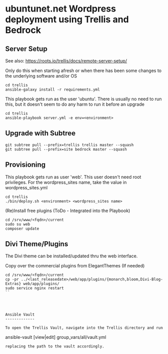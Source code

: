 ubuntunet.net Wordpress deployment using Trellis and Bedrock
============================================================

Server Setup
------------

See also: https://roots.io/trellis/docs/remote-server-setup/

Only do this when starting afresh or when there has been some changes to the underlying software and/or OS

```
cd trellis
ansible-galaxy install -r requirements.yml
```

This playbook gets run as the user 'ubuntu'. There is usually no need to run this, but it doesn't seem to do any harm to run it before an upgrade
```
cd trellis
ansible-playbook server.yml -e env=<environment>
```


Upgrade with Subtree
--------------------

```
git subtree pull --prefix=trellis trellis master --squash
git subtree pull --prefix=site bedrock master --squash
```



Provisioning
------------

This playbook gets run as user 'web'. This user doesn't need root privileges. For the wordpress_sites name, take the value in wordpress_sites.yml
```
cd trellis
./bin/deploy.sh <environment> <wordpress_sites name>
```


(Re)Install free plugins (ToDo - Integrated into the Playbook)

```
cd /srv/www/<fqdn>/current
sudo su web
composer update
```


Divi Theme/Plugins
------------------

The Divi theme can be installed/updated thru the web interface.

Copy over the commercial plugins from ElegantThemes (If needed)

```
cd /srv/www/<fqdn>/current
cp -pr ../<last_releasedate>/web/app/plugins/{monarch,bloom,Divi-Blog-Extras} web/app/plugins/
sudo service nginx restart
``




Ansible Vault
-------------

To open the Trellis Vault, navigate into the Trellis directory and run 

```
ansible-vault [view|edit] group_vars/all/vault.yml 
```
replacing the path to the vault accordingly.